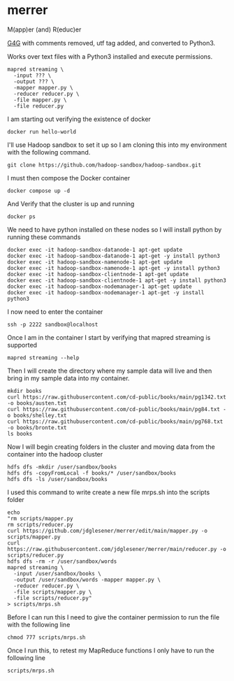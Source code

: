 # merrer
M(app)er (and) R(educ)er

[G4G](https://www.geeksforgeeks.org/hadoop-streaming-using-python-word-count-problem/) with comments removed, utf tag added, and converted to Python3. 

Works over text files with a Python3 installed and execute permissions.

```
mapred streaming \
  -input ??? \
  -output ??? \
  -mapper mapper.py \
  -reducer reducer.py \
  -file mapper.py \
  -file reducer.py
```
I am starting out verifying the existence of docker
```
docker run hello-world
```

I'll use Hadoop sandbox to set it up so I am cloning this into my environment with the following command.
```
git clone https://github.com/hadoop-sandbox/hadoop-sandbox.git
```
I must then compose the Docker container
```
docker compose up -d
```
And Verify that the cluster is up and running
```
docker ps
```
We need to have python installed on these nodes so I will install python by running these commands
```
docker exec -it hadoop-sandbox-datanode-1 apt-get update
docker exec -it hadoop-sandbox-datanode-1 apt-get -y install python3
docker exec -it hadoop-sandbox-namenode-1 apt-get update
docker exec -it hadoop-sandbox-namenode-1 apt-get -y install python3
docker exec -it hadoop-sandbox-clientnode-1 apt-get update
docker exec -it hadoop-sandbox-clientnode-1 apt-get -y install python3
docker exec -it hadoop-sandbox-nodemanager-1 apt-get update
docker exec -it hadoop-sandbox-nodemanager-1 apt-get -y install python3
```
I now need to enter the container
```
ssh -p 2222 sandbox@localhost
```
Once I am in the container I start by verifying that mapred streaming is supported
```
mapred streaming --help
```
Then I will create the directory where my sample data will live and then bring in my sample data into my container.
```
mkdir books
curl https://raw.githubusercontent.com/cd-public/books/main/pg1342.txt -o books/austen.txt
curl https://raw.githubusercontent.com/cd-public/books/main/pg84.txt -o books/shelley.txt
curl https://raw.githubusercontent.com/cd-public/books/main/pg768.txt -o books/bronte.txt
ls books
```
Now I will begin creating folders in the cluster and moving data from the container into the hadoop cluster
```
hdfs dfs -mkdir /user/sandbox/books
hdfs dfs -copyFromLocal -f books/* /user/sandbox/books
hdfs dfs -ls /user/sandbox/books
```

I used this command to write create a new file mrps.sh into the scripts folder
```
echo 
"rm scripts/mapper.py
rm scripts/reducer.py
curl https://github.com/jdglesener/merrer/edit/main/mapper.py -o scripts/mapper.py
curl https://raw.githubusercontent.com/jdglesener/merrer/main/reducer.py -o scripts/reducer.py
hdfs dfs -rm -r /user/sandbox/words
mapred streaming \
  -input /user/sandbox/books \
  -output /user/sandbox/words -mapper mapper.py \
  -reducer reducer.py \
  -file scripts/mapper.py \
  -file scripts/reducer.py"
> scripts/mrps.sh
```
Before I can run this I need to give the container permission to run the file with the following line
```
chmod 777 scripts/mrps.sh
```
Once I run this, to retest my MapReduce functions I only have to run the following line
```
scripts/mrps.sh
```

